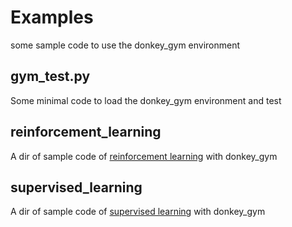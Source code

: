 # Examples

some sample code to use the donkey_gym environment

## gym_test.py

Some minimal code to load the donkey_gym environment and test

## reinforcement_learning

A dir of sample code of [reinforcement learning](https://github.com/tawnkramer/donkey_gym/tree/master/examples/reinforcement_learning) with donkey_gym

## supervised_learning

A dir of sample code of [supervised learning](https://github.com/tawnkramer/donkey_gym/tree/master/examples/supervised_learning) with donkey_gym
